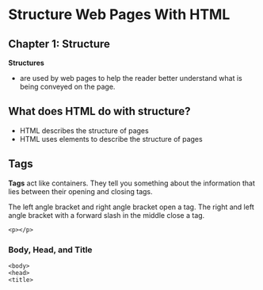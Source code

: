 # Structure Web Pages With HTML

## Chapter 1: Structure
**Structures** 
- are used by web pages to help the reader better understand what is being conveyed on the page.

## What does HTML do with structure?
- HTML describes the structure of pages
- HTML uses elements to describe the structure of pages

## Tags
**Tags** act like containers. They tell you something about the information that lies between their opening and closing tags.

The left angle bracket and right angle bracket open a tag. The right and left angle bracket with a forward slash in the middle close a tag.
```
<p></p>
```

### Body, Head, and Title
```
<body>
<head>
<title>
```